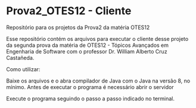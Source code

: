 # Prova2_OTES12 - Cliente
Repositório para os projetos da Prova2 da matéria OTES12

Esse repositório contém os arquivos para executar o cliente desse projeto da segunda prova da matéria de OTES12 - Tópicos Avançados em Engenharia de Software com o professor Dr. William Alberto Cruz Castañeda.

Como utilizar:

Baixe os arquivos e o abra compilador de Java com o Java na versão 8, no mínimo.
Antes de executar o programa é necessário abrir o servidor

Execute o programa seguindo o passo a passo indicado no terminal.
